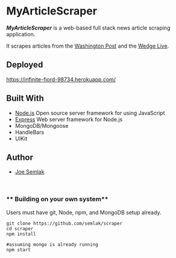 # MyArticleScraper

***MyArticleScraper*** is a web-based full stack news article scraping application.

It scrapes articles from the [Washington Post](https://www.washingtonpost.com) and the [Wedge Live](https://www.wedgelive.com).

## Deployed
https://infinite-fjord-98734.herokuapp.com/

## Built With
  - [Node.js](https://nodejs.org/en/download/) Open source server framework for using JavaScript
  - [Express](https://www.npmjs.com/package/express) Web server framework for Node.js
  - MongoDB/Mongoose
  - HandleBars
  - UIKit


## Author

* [Joe Semlak](https://github.com/semlak) 

<br>

### ** Building on your own system**
Users must have git, Node, npm, and MongoDB setup already.


```
git clone https://github.com/semlak/scraper
cd scraper
npm install

#assuming mongo is already running
npm start
```
